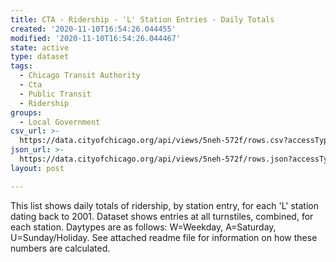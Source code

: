 ```yaml
---
title: CTA - Ridership - 'L' Station Entries - Daily Totals
created: '2020-11-10T16:54:26.044455'
modified: '2020-11-10T16:54:26.044467'
state: active
type: dataset
tags:
  - Chicago Transit Authority
  - Cta
  - Public Transit
  - Ridership
groups:
  - Local Government
csv_url: >-
  https://data.cityofchicago.org/api/views/5neh-572f/rows.csv?accessType=DOWNLOAD
json_url: >-
  https://data.cityofchicago.org/api/views/5neh-572f/rows.json?accessType=DOWNLOAD
layout: post

---
```

This list shows daily totals of ridership, by station entry, for each 'L' station dating back to 2001. Dataset shows entries at all turnstiles, combined, for each station. Daytypes are as follows: W=Weekday, A=Saturday, U=Sunday/Holiday. See attached readme file for information on how these numbers are calculated.
